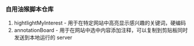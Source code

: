 ### 自用油猴脚本仓库

1. hightlightMyInterest - 用于在特定网站中高亮显示感兴趣的关键词，硬编码
2. annotationBoard - 用于在网站中选中内容添加注释，可以复制到剪贴板同时发送到本地运行的 server
